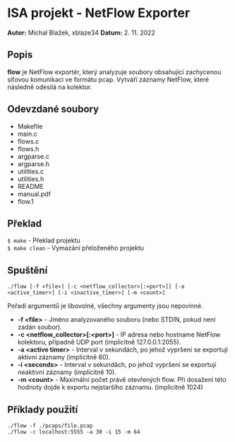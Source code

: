# ISA projekt - NetFlow Exporter

**Autor:** Michal Blažek, xblaze34
**Datum:** 2. 11. 2022

## Popis
**flow** je NetFlow exportér, který analyzuje soubory obsahující zachycenou síťovou komunikaci ve formátu pcap. Vytváří záznamy NetFlow, které následně odesílá na kolektor.

## Odevzdané soubory

- Makefile
- main.c
- flows.c
- flows.h
- argparse.c
- argparse.h
- utilities.c
- utilities.h
- README
- manual.pdf
- flow.1

## Překlad

`$ make` - Překlad projektu  
`$ make clean` - Vymazání přeloženého projektu

## Spuštění

`./flow [-f <file>] [-c <netflow_collector>[:<port>]] [-a <active_timer>] [-i <inactive_timer>] [-m <count>]`

Pořadí argumentů je libovolné, všechny argumenty jsou nepovinné.

- **-f \<file\>** - Jméno analyzovaného souboru (nebo STDIN, pokud není zadán soubor).
- **-c \<netflow_collector\>[:\<port\>]** - IP adresa nebo hostname NetFlow kolektoru, případně UDP port (implicitně 127.0.0.1:2055).
- **-a \<active timer\>** - Interval v sekundách, po jehož vypršení se exportují aktivní záznamy (implicitně 60).
- **-i \<seconds\>** - Interval v sekundách, po jehož vypršení se exportují neaktivní záznamy (implicitně 10).
- **-m \<count\>** - Maximální počet právě otevřených flow. Při dosažení této hodnoty dojde k exportu nejstaršího záznamu. (implicitně 1024)

## Příklady použití

`./flow -f ./pcaps/file.pcap`  
`./flow -c localhost:5555 -a 30 -i 15 -m 64`
